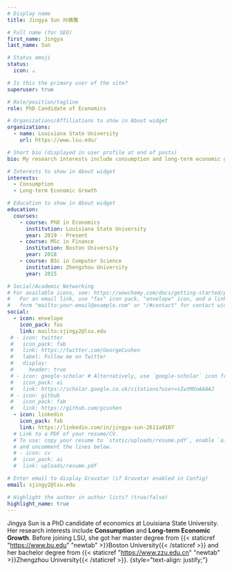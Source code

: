 ```yaml
---
# Display name
title: Jingya Sun 孙婧雅

# Full name (for SEO)
first_name: Jingya
last_name: Sun

# Status emoji
status:
  icon: ☕️

# Is this the primary user of the site?
superuser: true

# Role/position/tagline
role: PhD Candidate of Economics

# Organizations/Affiliations to show in About widget
organizations:
  - name: Louisiana State University
    url: https://www.lsu.edu/

# Short bio (displayed in user profile at end of posts)
bio: My research interests include consumption and long-term economic growth.

# Interests to show in About widget
interests:
  - Consumption
  - Long-term Economic Growth

# Education to show in About widget
education:
  courses:
    - course: PhD in Economics
      institution: Louisiana State University
      year: 2019 - Present
    - course: MSc in Finance
      institution: Boston University
      year: 2018
    - course: BSc in Computer Science
      institution: Zhengzhou University
      year: 2015

# Social/Academic Networking
# For available icons, see: https://wowchemy.com/docs/getting-started/page-builder/#icons
#   For an email link, use "fas" icon pack, "envelope" icon, and a link in the
#   form "mailto:your-email@example.com" or "/#contact" for contact widget.
social:
  - icon: envelope
    icon_pack: fas
    link: mailto:sjingy2@lsu.edu
 # - icon: twitter
 #   icon_pack: fab
 #   link: https://twitter.com/GeorgeCushen
 #   label: Follow me on Twitter
 #   display:
 #     header: true
 # - icon: google-scholar # Alternatively, use `google-scholar` icon from `ai` icon pack
 #   icon_pack: ai
 #   link: https://scholar.google.co.uk/citations?user=sIwtMXoAAAAJ
 # - icon: github
 #   icon_pack: fab
 #   link: https://github.com/gcushen
  - icon: linkedin
    icon_pack: fab
    link: https://linkedin.com/in/jingya-sun-2611a9107
  # Link to a PDF of your resume/CV.
  # To use: copy your resume to `static/uploads/resume.pdf`, enable `ai` icons in `params.yaml`,
  # and uncomment the lines below.
  # - icon: cv
  #  icon_pack: ai
  #  link: uploads/resume.pdf

# Enter email to display Gravatar (if Gravatar enabled in Config)
email: sjingy2@lsu.edu

# Highlight the author in author lists? (true/false)
highlight_name: true
---
```


Jingya Sun is a PhD candidate of economics at Louisiana State University. Her research interests include **Consumption** and **Long-term Economic Growth**. Before joining LSU, she got her master degree from {{< staticref "https://www.bu.edu" "newtab" >}}Boston University{{< /staticref >}} and her bachelor degree from {{< staticref "https://www.zzu.edu.cn" "newtab" >}}Zhengzhou University{{< /staticref >}}.
{style="text-align: justify;"}
